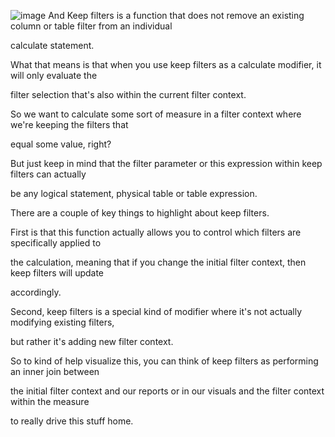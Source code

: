 ![image](https://github.com/liubovkyry/DAX/assets/118057504/df712760-b9e3-4245-a654-7f3a7b958c9f)
And Keep filters is a function that does not remove an existing column or table filter from an individual

calculate statement.

What that means is that when you use keep filters as a calculate modifier, it will only evaluate the

filter selection that's also within the current filter context.

So we want to calculate some sort of measure in a filter context where we're keeping the filters that

equal some value, right?

But just keep in mind that the filter parameter or this expression within keep filters can actually

be any logical statement, physical table or table expression.

There are a couple of key things to highlight about keep filters.

First is that this function actually allows you to control which filters are specifically applied to

the calculation, meaning that if you change the initial filter context, then keep filters will update

accordingly.

Second, keep filters is a special kind of modifier where it's not actually modifying existing filters,

but rather it's adding new filter context.

So to kind of help visualize this, you can think of keep filters as performing an inner join between

the initial filter context and our reports or in our visuals and the filter context within the measure

to really drive this stuff home.
